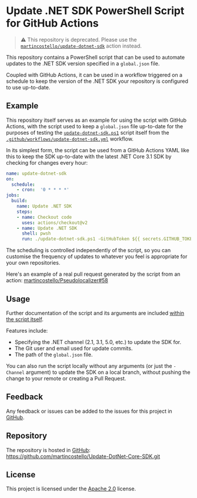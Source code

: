 # Update .NET SDK PowerShell Script for GitHub Actions

> ⚠️ This repository is deprecated. Please use the [`martincostello/update-dotnet-sdk`](https://github.com/martincostello/update-dotnet-sdk) action instead.

This repository contains a PowerShell script that can be used to automate
updates to the .NET SDK version specified in a `global.json` file.

Coupled with GitHub Actions, it can be used in a workflow triggered on a
schedule to keep the version of the .NET SDK your repository is configured to
use up-to-date.

## Example

This repository itself serves as an example for using the script with GitHub
Actions, with the script used to keep a `global.json` file up-to-date for the
purposes of testing the [`update-dotnet-sdk.ps1`](https://github.com/martincostello/Update-DotNet-Core-SDK/blob/main/update-dotnet-sdk.ps1) script itself from the
 [`.github/workflows/update-dotnet-sdk.yml`](https://github.com/martincostello/Update-DotNet-Core-SDK/blob/main/.github/workflows/update-dotnet-sdk.yml) workflow.

In its simplest form, the script can be used from a GitHub Actions YAML like this to keep the SDK up-to-date with the latest .NET Core 3.1 SDK by checking for changes every hour:

```YAML
name: update-dotnet-sdk
on:
  schedule:
    - cron:  '0 * * * *'
jobs:
  build:
    name: Update .NET SDK
    steps:
    - name: Checkout code
      uses: actions/checkout@v2
    - name: Update .NET SDK
      shell: pwsh
      run: ./update-dotnet-sdk.ps1 -GitHubToken ${{ secrets.GITHUB_TOKEN }}
```

The scheduling is controlled independently of the script, so you can customise the frequency of
updates to whatever you feel is appropriate for your own repositories.

Here's an example of a real pull request generated by the script from an action: [martincostello/Pseudolocalizer#58](https://github.com/martincostello/Pseudolocalizer/pull/58)

## Usage

Further documentation of the script and its arguments are included [within the script itself](https://github.com/martincostello/Update-DotNet-Core-SDK/blob/main/update-dotnet-sdk.ps1).

Features include:
  * Specifying the .NET channel (2.1, 3.1, 5.0, etc.) to update the SDK for.
  * The Git user and email used for update commits.
  * The path of the `global.json` file.

You can also run the script locally without any arguments (or just the `-Channel` argument) to update the SDK on a local branch, without pushing the change to your remote or creating a Pull Request.

## Feedback

Any feedback or issues can be added to the issues for this project in [GitHub](https://github.com/martincostello/Update-DotNet-Core-SDK/issues "Issues for this project on GitHub.com").

## Repository

The repository is hosted in [GitHub](https://github.com/martincostello/Update-DotNet-Core-SDK "This project on GitHub.com"): https://github.com/martincostello/Update-DotNet-Core-SDK.git

## License

This project is licensed under the [Apache 2.0](https://github.com/martincostello/Update-DotNet-Core-SDK/blob/main/LICENSE "The Apache 2.0 license") license.
